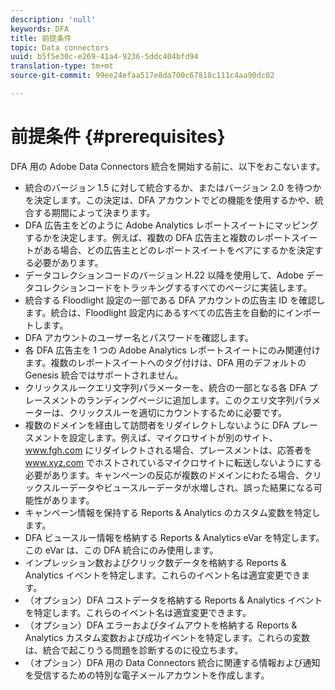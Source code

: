 ```yaml
---
description: 'null'
keywords: DFA
title: 前提条件
topic: Data connectors
uuid: b5f5e30c-e269-41a4-9236-5ddc404bfd94
translation-type: tm+mt
source-git-commit: 99ee24efaa517e8da700c67818c111c4aa90dc02

---
```



# 前提条件 {#prerequisites}

DFA 用の Adobe Data Connectors 統合を開始する前に、以下をおこないます。

* 統合のバージョン 1.5 に対して統合するか、またはバージョン 2.0 を待つかを決定します。この決定は、DFA アカウントでどの機能を使用するかや、統合する期間によって決まります。
* DFA 広告主をどのように Adobe Analytics レポートスイートにマッピングするかを決定します。例えば、複数の DFA 広告主と複数のレポートスイートがある場合、どの広告主とどのレポートスイートをペアにするかを決定する必要があります。
* データコレクションコードのバージョン H.22 以降を使用して、Adobe データコレクションコードをトラッキングするすべてのページに実装します。
* 統合する Floodlight 設定の一部である DFA アカウントの広告主 ID を確認します。統合は、Floodlight 設定内にあるすべての広告主を自動的にインポートします。
* DFA アカウントのユーザー名とパスワードを確認します。
* 各 DFA 広告主を 1 つの Adobe Analytics レポートスイートにのみ関連付けます。複数のレポートスイートへのタグ付けは、DFA 用のデフォルトの Genesis 統合ではサポートされません。
* クリックスルークエリ文字列パラメーターを、統合の一部となる各 DFA プレースメントのランディングページに追加します。このクエリ文字列パラメーターは、クリックスルーを適切にカウントするために必要です。
* 複数のドメインを経由して訪問者をリダイレクトしないように DFA プレースメントを設定します。例えば、マイクロサイトが別のサイト、www.fgh.com にリダイレクトされる場合、プレースメントは、応答者を www.xyz.com でホストされているマイクロサイトに転送しないようにする必要があります。キャンペーンの反応が複数のドメインにわたる場合、クリックスルーデータやビュースルーデータが水増しされ、誤った結果になる可能性があります。
* キャンペーン情報を保持する Reports &amp; Analytics のカスタム変数を特定します。
* DFA ビュースルー情報を格納する Reports &amp; Analytics eVar を特定します。この eVar は、この DFA 統合にのみ使用します。
* インプレッション数およびクリック数データを格納する Reports &amp; Analytics イベントを特定します。これらのイベント名は適宜変更できます。
* （オプション）DFA コストデータを格納する Reports &amp; Analytics イベントを特定します。これらのイベント名は適宜変更できます。
* （オプション）DFA エラーおよびタイムアウトを格納する Reports &amp; Analytics カスタム変数および成功イベントを特定します。これらの変数は、統合で起こりうる問題を診断するのに役立ちます。
* （オプション）DFA 用の Data Connectors 統合に関連する情報および通知を受信するための特別な電子メールアカウントを作成します。

